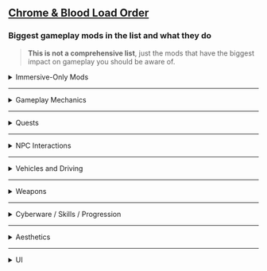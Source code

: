 ## [Chrome & Blood Load Order](https://loadorderlibrary.com/lists/chrome-blood-2)

### Biggest gameplay mods in the list and what they do  
> **This is not a comprehensive list**, just the mods that have the biggest impact on gameplay you should be aware of.

<details>
<summary>Immersive-Only Mods</summary>

- [Dark Future](https://www.nexusmods.com/cyberpunk2077/mods/16300)  
  Removes fast travel, mini-map, and enemy awareness UI, adds environmental needs and survival mechanics, increasing immersion and difficulty.

- [Immersive Cyberware](https://www.nexusmods.com/cyberpunk2077/mods/21916)  
  Locks gameplay essentials like inventory, scanner, and healthbar behind cyberware upgrades, making chrome a necessity rather than a convenience.

- [Limited HUD](https://www.nexusmods.com/cyberpunk2077/mods/2592)  
  Hides HUD elements dynamically except during combat or interaction, keeping players focused on the world, not the UI.

- [Wannabe Edgerunner](https://www.nexusmods.com/cyberpunk2077/mods/5646)  
  Introduces a cyberpsychosis system: gain humanity penalties from over-augmentation, adding tension and realism to cyberware use.

- [Virtual Atelier Delivery](https://www.nexusmods.com/cyberpunk2077/mods/21482?tab=files)  
  Adds realistic delivery delays when purchasing from Virtual Atelier, reinforcing pacing and immersion while reducing instant gratification.

- [Pay to Go](https://www.nexusmods.com/cyberpunk2077/mods/23415)  
  Makes public transit and taxi services cost eddies, grounding travel in the game’s economy.

- [Fast Travel Time](https://www.nexusmods.com/cyberpunk2077/mods/23250)  
  Adds a passage of in-game time when fast traveling, balancing convenience with immersion.

- [Discard Magazine Ammo on Reload](https://www.nexusmods.com/cyberpunk2077/mods/2819)
  Exactly what the title says

- [Manual Reload](https://www.nexusmods.com/cyberpunk2077/mods/2804)  
  Disables automatic reloading; player must physically push the reload button 

</details>


---

<details>
<summary>Gameplay Mechanics</summary>

- [Enhanced Air Traffic](https://www.nexusmods.com/cyberpunk2077/mods/20208)  
  Adds flying AVs and landing pads, increasing verticality and world realism.

- [Sticky Grenade](https://www.nexusmods.com/cyberpunk2077/mods/18910)  
  Lets you stick grenades to surfaces for tactical explosives.

- [Body Shield](https://www.nexusmods.com/cyberpunk2077/mods/10533)  
  Allows using fallen bodies as cover—perfect for improvisation in tight combat.

- [Ricochet Redux](https://www.nexusmods.com/cyberpunk2077/mods/7197)  
  Enhances reflect mechanics to reward explosive shots and environmental kills.

- [Stealthrunner – Stealth Gameplay Expansion](https://www.nexusmods.com/cyberpunk2077/mods/7616)  
  Adds tools and mechanics to elevate stealth through gear and perks.

- [Random Netrunners](https://www.nexusmods.com/cyberpunk2077/mods/16475)  
  Populates Night City with unpredictable netrunner encounters for added hacking variety.

- [They Will Remember](https://www.nexusmods.com/cyberpunk2077/mods/19747)  
  Adds persistent NPC reactions—your choices echo across game relationships and reputation.

- [Enemies of Night City](https://www.nexusmods.com/cyberpunk2077/mods/8467)  
  Introduces new enemy archetypes and NPC diversity for more dangerous, varied encounters.

- [Simple Flashlight](https://www.nexusmods.com/cyberpunk2077/mods/2913)  
  Adds a manual flashlight—critical for exploring dark interiors.

- [Reinforcements System](https://www.nexusmods.com/cyberpunk2077/mods/21532)  
  Enables faction-specific mid-combat back-up, escalating firefights realistically.

- [Enhanced Weakspot](https://www.nexusmods.com/cyberpunk2077/mods/17658)  
  Makes precision hits on enemy weak points more rewarding and impactful.

- [Economy Punk](https://www.nexusmods.com/cyberpunk2077/mods/16952)  
  Overhauls money, loot, and vendor systems for a gritty, survival-based economy.

- [Better Armor Scaling](https://www.nexusmods.com/cyberpunk2077/mods/13582)  
  Balances damage reduction so armor is realistic and less exploitable at high levels.

- [Ammo Limiter](https://www.nexusmods.com/cyberpunk2077/mods/21807)  
  Auto-manages ammo and enforces scarcity to encourage resource planning.

- [Damage Scaling And Balance - Extended](https://www.nexusmods.com/cyberpunk2077/mods/21865)  
  Offers tailored multipliers for all weapon categories (melee, ranged, hacks) for both V and NPCs.

- [Immersive Shooting AI](https://www.nexusmods.com/cyberpunk2077/mods/22782)  
  Overhauls enemy AI in firefights, making NPCs fight more intelligently and aggressively.

- [Disassemble Weapons for Recipes](https://www.nexusmods.com/cyberpunk2077/mods/21747)  
  Lets you disassemble unique weapons to unlock their crafting recipes.

</details>

---

<details>
<summary>Quests</summary>

- [New Quest – Hot Fuzz](https://www.nexusmods.com/cyberpunk2077/mods/7832)  
  A fast-paced, action-comedy style mission with explosive setups.

- [New Quest – One More Light](https://www.nexusmods.com/cyberpunk2077/mods/7834)  
  A more melancholic, emotionally charged quest focusing on personal connections.

- [New Quest – Encore](https://www.nexusmods.com/cyberpunk2077/mods/8413)  
  Explores the aftermath of major events through branching moral decisions.

- [New Quest – Californication](https://www.nexusmods.com/cyberpunk2077/mods/7833)  
  Dives into the darker sides of fame and vice in Night City.

</details>

---

<details>
<summary>NPC Interactions</summary>

- [Hangout Romances](https://www.nexusmods.com/cyberpunk2077/mods/18972)  
  Adds spend-time hangouts with romance options for deeper relationships.

- [Hackable and Grabbable Civilians](https://www.nexusmods.com/cyberpunk2077/mods/18847)  
  Increases interactivity by letting you hack or physically push NPCs.

- [Better Children](https://www.nexusmods.com/cyberpunk2077/mods/16462)  
  Enhances child NPC realism and behavior.

- [Fixed NPC Vehicle Reactions](https://www.nexusmods.com/cyberpunk2077/mods/19530)  
  Improves NPC driving and reactions in traffic-heavy scenes.

</details>

---

<details>
<summary>Vehicles and Driving</summary>

- [Drive-by Shotguns – Use Shotguns in Vehicle](https://www.nexusmods.com/cyberpunk2077/mods/19067)  
  Fires shotguns while driving—great for hectic vehicle combat.

- [Drive-by Rifles & Heavy Weapons](https://www.nexusmods.com/cyberpunk2077/mods/19084)  
  Expands weapon options for shooting out of vehicles.

- [Virtual Car Dealer](https://www.nexusmods.com/cyberpunk2077/mods/4454)  
  Adds an in-game dealership for lore-friendly car browsing and buying.

- [All Vehicles Can Steer](https://www.nexusmods.com/cyberpunk2077/mods/18210)  
  Enables steering functionality in normally un-steerable vehicles.

- [Vehicle Summon Tweaks](https://www.nexusmods.com/cyberpunk2077/mods/4658)  
  Makes summoning more intuitive and glitch-free.

- [Nitrous](https://www.nexusmods.com/cyberpunk2077/mods/20675)  
  Adds speed boosts for cinematic, fast-paced driving sequences.

- [Cyber Drift](https://www.nexusmods.com/cyberpunk2077/mods/8306)  
  Lets you manually drift for better handling and style.

- [Cyber Grip](https://www.nexusmods.com/cyberpunk2077/mods/19699)  
  Improves traction and steering control for more responsive driving.

</details>

---

<details>
<summary>Weapons</summary>

- [Chrome Ballistics](https://www.nexusmods.com/cyberpunk2077/mods/22819)  
  Reworks damage, penetration, range, and headshots to deliver impactful, low-TTK combat.

- [Replace Weapon Mods](https://www.nexusmods.com/cyberpunk2077/mods/15409)  
  Enables swapping out mods without losing the original component.

- [Better Attachments – CET](https://www.nexusmods.com/cyberpunk2077/mods/10822)  
  Enhances both the function and look of weapon attachments.

- [Extra Iconics](https://www.nexusmods.com/cyberpunk2077/mods/15889)  
  Adds more legendary guns into your arsenal.

- [Vanilla Reworks Explosive Pack – Iconic Weapons](https://www.nexusmods.com/cyberpunk2077/mods/17483)  
  Introduces new iconic weapons like Malorian 3516 with fresh gameplay flair.

</details>

---

<details>
<summary>Cyberware / Skills / Progression</summary>

- [Cyberware-EX](https://www.nexusmods.com/cyberpunk2077/mods/9429)  
  Adds new cyberware upgrades and APIs for expansion.

- [Ripperdoc Service Charge](https://www.nexusmods.com/cyberpunk2077/mods/11200)  
  Adds fees for upgrades, balancing early advantage.

- [Black Chrome – Cyberware Expansion](https://www.nexusmods.com/cyberpunk2077/mods/16031)  
  Adds new stylistic chrome enhancements inspired by the Black Chrome loreset.

- [Neuralware – Chipware Expansion](https://www.nexusmods.com/cyberpunk2077/mods/19798)  
  Expands chip and neuralware options for deeper playstyles.

- [Raven Gemini II – Full Body Cyberware](https://www.nexusmods.com/cyberpunk2077/mods/16209)  
  Adds full-body cyber conversion for heavy chrome builds.

- [Raito Labs – Custom Cyberware](https://www.nexusmods.com/cyberpunk2077/mods/13008)  
  Introduces stylized, lore-consistent chrome from Raito Labs.

- [Gold-Plated Interface Cyberware](https://www.nexusmods.com/cyberpunk2077/mods/15571)  
  Applies luxe gold visuals to existing chrome slots.

- [Advanced Implant Technologies – Virtual Atelier](https://www.nexusmods.com/cyberpunk2077/mods/15759)  
  Adds elite implants purchasable in the Virtual Atelier store.

- [Upgrade Weapons Unlocked](https://www.nexusmods.com/cyberpunk2077/mods/9889)  
  Allows free upgrade tweaking without costly limitations.

- [Renaissance Punk – Perk Scaling](https://www.nexusmods.com/cyberpunk2077/mods/14037)  
  Overhauls perk progression for more reward-driven character builds.

</details>

---

<details>
<summary>Aesthetics</summary>

- [Preem Scopes](https://www.nexusmods.com/cyberpunk2077/mods/10021)  
  Cleans up scope visuals by removing scanlines and depth distortion.

- [Nova Rain & Ripples](https://www.nexusmods.com/cyberpunk2077/mods/13483)  
  Enhances rain and water effects with cinematic realism.

- [ReLUX – Lighting Redux](https://www.nexusmods.com/cyberpunk2077/mods/20808)  
  Rebuilds lighting systems for more realistic, stylized visuals.

- [Weather Switcher](https://www.nexusmods.com/cyberpunk2077/mods/18027)  
  Gives manual control over weather and time settings.

- [NCPD Uniform 2.0](https://www.nexusmods.com/cyberpunk2077/mods/21577)  
  Enhances NCPD attire with high-quality models and textures.

- [Environment Textures Overhaul](https://www.nexusmods.com/cyberpunk2077/mods/13372)  
  Upgrades a wide range of environmental textures for sharper visuals.

- [Cyberpunk 2077 HD Reworked Project](https://www.nexusmods.com/cyberpunk2077/mods/7652)  
  Comprehensive high-resolution texture overhaul for maximum detail.

- [Hi-Res NPC Body Textures](https://www.nexusmods.com/cyberpunk2077/mods/22707)  
  Improves NPC body models with sharper and more realistic textures.

</details>

---

<details>
<summary>UI</summary>

- [Streamlined HUD](https://www.nexusmods.com/cyberpunk2077/mods/10759)  
  Declutters interface for a minimalist, immersive experience.

- [More Weapon Filters](https://www.nexusmods.com/cyberpunk2077/mods/16565)  
  Adds inventory filters to improve item management.

- [RAM-based Scanner Speed](https://www.nexusmods.com/cyberpunk2077/mods/16108)  
  Adapts reload speed dynamically to available memory.

- [HUD Painter](https://www.nexusmods.com/cyberpunk2077/mods/14935)  
  Lets you customize HUD element colors.

- [Preem Map](https://www.nexusmods.com/cyberpunk2077/mods/18269)  
  Overhauls world map with clean icons and layout.

- [Wardrobe Courier – EquipmentEx Addon](https://www.nexusmods.com/cyberpunk2077/mods/18519)  
  Enables outfit delivery via the EquipmentEx framework.

- [Flavorful Descriptions](https://www.nexusmods.com/cyberpunk2077/mods/13575)  
  Adds lore-rich item and perk descriptions.

- [Muted Markers](https://www.nexusmods.com/cyberpunk2077/mods/1727)  
  Tones down garish on-screen icons.

- [Stash & Backpack Search](https://www.nexusmods.com/cyberpunk2077/mods/14264)  
  Adds a quick search bar to stash and inventory screens.

- [Revised Backpack](https://www.nexusmods.com/cyberpunk2077/mods/17642)  
  Improves gear sorting and UI layout functionality.

- [Quickhack Hotkeys](https://www.nexusmods.com/cyberpunk2077/mods/7238)  
  Assign quickhacks to hotkeys for stealth or reaction playstyle.

- [Inventory Adjustments Hub](https://www.nexusmods.com/cyberpunk2077/mods/19632)  
  Centralized QoL enhancements for inventory—sorting, weight, layout.

</details>
